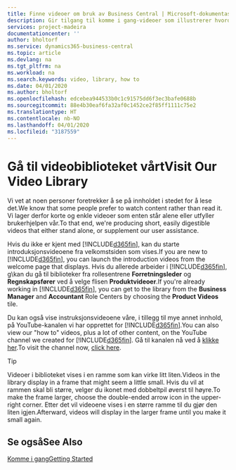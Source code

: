 ```yaml
---
title: Finne videoer om bruk av Business Central | Microsoft-dokumentasjon
description: Gir tilgang til komme i gang-videoer som illustrerer hvordan du kan utføre vanlige oppgaver.
services: project-madeira
documentationcenter: ''
author: bholtorf
ms.service: dynamics365-business-central
ms.topic: article
ms.devlang: na
ms.tgt_pltfrm: na
ms.workload: na
ms.search.keywords: video, library, how to
ms.date: 04/01/2020
ms.author: bholtorf
ms.openlocfilehash: edcebea944533b0c1c91575dd6f3ec3bafe0688b
ms.sourcegitcommit: 88e4b30eaf6fa32af0c1452ce2f85ff1111c75e2
ms.translationtype: HT
ms.contentlocale: nb-NO
ms.lasthandoff: 04/01/2020
ms.locfileid: "3187559"
---
```

# <a name="visit-our-video-library"></a><span data-ttu-id="77d77-103">Gå til videobiblioteket vårt</span><span class="sxs-lookup"><span data-stu-id="77d77-103">Visit Our Video Library</span></span>
<span data-ttu-id="77d77-104">Vi vet at noen personer foretrekker å se på innholdet i stedet for å lese det.</span><span class="sxs-lookup"><span data-stu-id="77d77-104">We know that some people prefer to watch content rather than read it.</span></span> <span data-ttu-id="77d77-105">Vi lager derfor korte og enkle videoer som enten står alene eller utfyller brukerhjelpen vår.</span><span class="sxs-lookup"><span data-stu-id="77d77-105">To that end, we're producing short, easily digestible videos that either stand alone, or supplement our user assistance.</span></span>   

<span data-ttu-id="77d77-106">Hvis du ikke er kjent med [!INCLUDE[d365fin](includes/d365fin_md.md)], kan du starte introduksjonsvideoene fra velkomstsiden som vises.</span><span class="sxs-lookup"><span data-stu-id="77d77-106">If you are new to [!INCLUDE[d365fin](includes/d365fin_md.md)], you can launch the introduction videos from the welcome page that displays.</span></span> <span data-ttu-id="77d77-107">Hvis du allerede arbeider i [!INCLUDE[d365fin](includes/d365fin_md.md)], g\kan du gå til biblioteker fra rollesentrene **Forretningsleder** og **Regnskapsfører** ved å velge flisen **Produktvideoer**.</span><span class="sxs-lookup"><span data-stu-id="77d77-107">If you're already working in [!INCLUDE[d365fin](includes/d365fin_md.md)], you can get to the library from the **Business Manager** and **Accountant** Role Centers by choosing the **Product Videos** tile.</span></span> 

<span data-ttu-id="77d77-108">Du kan også vise instruksjonsvideoene våre, i tillegg til mye annet innhold, på YouTube-kanalen vi har opprettet for [!INCLUDE[d365fin](includes/d365fin_md.md)].</span><span class="sxs-lookup"><span data-stu-id="77d77-108">You can also view our "how to" videos, plus a lot of other content, on the YouTube channel we created for [!INCLUDE[d365fin](includes/d365fin_md.md)].</span></span> <span data-ttu-id="77d77-109">Gå til kanalen nå ved å [klikke her](https://go.microsoft.com/fwlink/?linkid=851533).</span><span class="sxs-lookup"><span data-stu-id="77d77-109">To visit the channel now, [click here](https://go.microsoft.com/fwlink/?linkid=851533).</span></span>

> [!Tip]  
> <span data-ttu-id="77d77-110">Videoer i biblioteket vises i en ramme som kan virke litt liten.</span><span class="sxs-lookup"><span data-stu-id="77d77-110">Videos in the library display in a frame that might seem a little small.</span></span> <span data-ttu-id="77d77-111">Hvis du vil at rammen skal bli større, velger du ikonet med dobbeltpil øverst til høyre.</span><span class="sxs-lookup"><span data-stu-id="77d77-111">To make the frame larger, choose the double-ended arrow icon in the upper-right corner.</span></span> <span data-ttu-id="77d77-112">Etter det vil videoene vises i en større ramme til du gjør den liten igjen.</span><span class="sxs-lookup"><span data-stu-id="77d77-112">Afterward, videos will display in the larger frame until you make it small again.</span></span>

## <a name="see-also"></a><span data-ttu-id="77d77-113">Se også</span><span class="sxs-lookup"><span data-stu-id="77d77-113">See Also</span></span>
[<span data-ttu-id="77d77-114">Komme i gang</span><span class="sxs-lookup"><span data-stu-id="77d77-114">Getting Started</span></span>](product-get-started.md)
